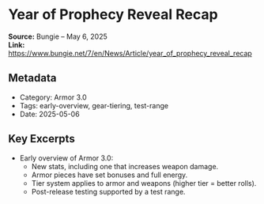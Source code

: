 # Year of Prophecy Reveal Recap
**Source:** Bungie – May 6, 2025  
**Link:** https://www.bungie.net/7/en/News/Article/year_of_prophecy_reveal_recap

## Metadata
- Category: Armor 3.0
- Tags: early-overview, gear-tiering, test-range
- Date: 2025-05-06

## Key Excerpts
- Early overview of Armor 3.0:
  - New stats, including one that increases weapon damage.
  - Armor pieces have set bonuses and full energy.
  - Tier system applies to armor and weapons (higher tier = better rolls).
  - Post-release testing supported by a test range.
